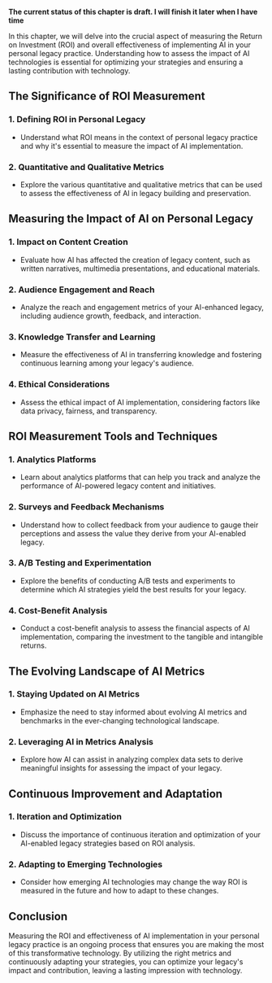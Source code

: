 **The current status of this chapter is draft. I will finish it later when I have time**

In this chapter, we will delve into the crucial aspect of measuring the Return on Investment (ROI) and overall effectiveness of implementing AI in your personal legacy practice. Understanding how to assess the impact of AI technologies is essential for optimizing your strategies and ensuring a lasting contribution with technology.

The Significance of ROI Measurement
-----------------------------------

### **1. Defining ROI in Personal Legacy**

* Understand what ROI means in the context of personal legacy practice and why it's essential to measure the impact of AI implementation.

### **2. Quantitative and Qualitative Metrics**

* Explore the various quantitative and qualitative metrics that can be used to assess the effectiveness of AI in legacy building and preservation.

Measuring the Impact of AI on Personal Legacy
---------------------------------------------

### **1. Impact on Content Creation**

* Evaluate how AI has affected the creation of legacy content, such as written narratives, multimedia presentations, and educational materials.

### **2. Audience Engagement and Reach**

* Analyze the reach and engagement metrics of your AI-enhanced legacy, including audience growth, feedback, and interaction.

### **3. Knowledge Transfer and Learning**

* Measure the effectiveness of AI in transferring knowledge and fostering continuous learning among your legacy's audience.

### **4. Ethical Considerations**

* Assess the ethical impact of AI implementation, considering factors like data privacy, fairness, and transparency.

ROI Measurement Tools and Techniques
------------------------------------

### **1. Analytics Platforms**

* Learn about analytics platforms that can help you track and analyze the performance of AI-powered legacy content and initiatives.

### **2. Surveys and Feedback Mechanisms**

* Understand how to collect feedback from your audience to gauge their perceptions and assess the value they derive from your AI-enabled legacy.

### **3. A/B Testing and Experimentation**

* Explore the benefits of conducting A/B tests and experiments to determine which AI strategies yield the best results for your legacy.

### **4. Cost-Benefit Analysis**

* Conduct a cost-benefit analysis to assess the financial aspects of AI implementation, comparing the investment to the tangible and intangible returns.

The Evolving Landscape of AI Metrics
------------------------------------

### **1. Staying Updated on AI Metrics**

* Emphasize the need to stay informed about evolving AI metrics and benchmarks in the ever-changing technological landscape.

### **2. Leveraging AI in Metrics Analysis**

* Explore how AI can assist in analyzing complex data sets to derive meaningful insights for assessing the impact of your legacy.

Continuous Improvement and Adaptation
-------------------------------------

### **1. Iteration and Optimization**

* Discuss the importance of continuous iteration and optimization of your AI-enabled legacy strategies based on ROI analysis.

### **2. Adapting to Emerging Technologies**

* Consider how emerging AI technologies may change the way ROI is measured in the future and how to adapt to these changes.

Conclusion
----------

Measuring the ROI and effectiveness of AI implementation in your personal legacy practice is an ongoing process that ensures you are making the most of this transformative technology. By utilizing the right metrics and continuously adapting your strategies, you can optimize your legacy's impact and contribution, leaving a lasting impression with technology.

